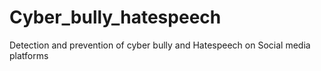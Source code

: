 # Cyber_bully_hatespeech
Detection and prevention of cyber bully and Hatespeech on Social media platforms
